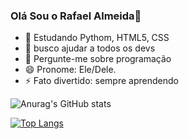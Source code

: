 ### Olá Sou o Rafael Almeida👋

- 🌱 Estudando Pythom, HTML5, CSS
- 🤔 busco ajudar a todos os devs
- 💬 Pergunte-me sobre programação
- 😄 Pronome: Ele/Dele.
- ⚡ Fato divertido: sempre aprendendo

![Anurag's GitHub stats](https://github-readme-stats.vercel.app/api?username=RafaelDevProjects&show_icons=true&theme=radical)

[![Top Langs](https://github-readme-stats.vercel.app/api/top-langs/?username=RafaelDevProjects&layout=compact)](https://github.com/anuraghazra/github-readme-stats)

